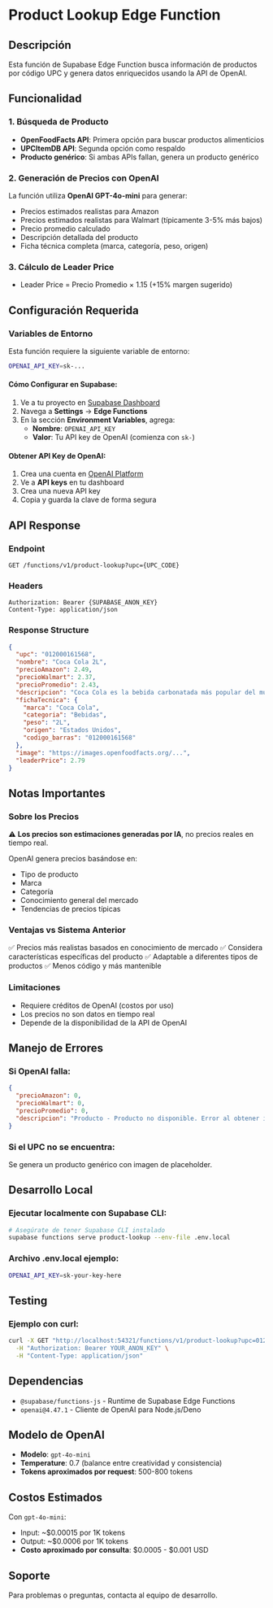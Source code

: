 # Product Lookup Edge Function

## Descripción
Esta función de Supabase Edge Function busca información de productos por código UPC y genera datos enriquecidos usando la API de OpenAI.

## Funcionalidad

### 1. Búsqueda de Producto
- **OpenFoodFacts API**: Primera opción para buscar productos alimenticios
- **UPCItemDB API**: Segunda opción como respaldo
- **Producto genérico**: Si ambas APIs fallan, genera un producto genérico

### 2. Generación de Precios con OpenAI
La función utiliza **OpenAI GPT-4o-mini** para generar:
- Precios estimados realistas para Amazon
- Precios estimados realistas para Walmart (típicamente 3-5% más bajos)
- Precio promedio calculado
- Descripción detallada del producto
- Ficha técnica completa (marca, categoría, peso, origen)

### 3. Cálculo de Leader Price
- Leader Price = Precio Promedio × 1.15 (+15% margen sugerido)

## Configuración Requerida

### Variables de Entorno
Esta función requiere la siguiente variable de entorno:

```bash
OPENAI_API_KEY=sk-...
```

#### Cómo Configurar en Supabase:
1. Ve a tu proyecto en [Supabase Dashboard](https://app.supabase.com)
2. Navega a **Settings** → **Edge Functions**
3. En la sección **Environment Variables**, agrega:
   - **Nombre**: `OPENAI_API_KEY`
   - **Valor**: Tu API key de OpenAI (comienza con `sk-`)

#### Obtener API Key de OpenAI:
1. Crea una cuenta en [OpenAI Platform](https://platform.openai.com)
2. Ve a **API keys** en tu dashboard
3. Crea una nueva API key
4. Copia y guarda la clave de forma segura

## API Response

### Endpoint
```
GET /functions/v1/product-lookup?upc={UPC_CODE}
```

### Headers
```
Authorization: Bearer {SUPABASE_ANON_KEY}
Content-Type: application/json
```

### Response Structure
```json
{
  "upc": "012000161568",
  "nombre": "Coca Cola 2L",
  "precioAmazon": 2.49,
  "precioWalmart": 2.37,
  "precioPromedio": 2.43,
  "descripcion": "Coca Cola es la bebida carbonatada más popular del mundo...",
  "fichaTecnica": {
    "marca": "Coca Cola",
    "categoria": "Bebidas",
    "peso": "2L",
    "origen": "Estados Unidos",
    "codigo_barras": "012000161568"
  },
  "image": "https://images.openfoodfacts.org/...",
  "leaderPrice": 2.79
}
```

## Notas Importantes

### Sobre los Precios
⚠️ **Los precios son estimaciones generadas por IA**, no precios reales en tiempo real.

OpenAI genera precios basándose en:
- Tipo de producto
- Marca
- Categoría
- Conocimiento general del mercado
- Tendencias de precios típicas

### Ventajas vs Sistema Anterior
✅ Precios más realistas basados en conocimiento de mercado
✅ Considera características específicas del producto
✅ Adaptable a diferentes tipos de productos
✅ Menos código y más mantenible

### Limitaciones
- Requiere créditos de OpenAI (costos por uso)
- Los precios no son datos en tiempo real
- Depende de la disponibilidad de la API de OpenAI

## Manejo de Errores

### Si OpenAI falla:
```json
{
  "precioAmazon": 0,
  "precioWalmart": 0,
  "precioPromedio": 0,
  "descripcion": "Producto - Producto no disponible. Error al obtener información de precios."
}
```

### Si el UPC no se encuentra:
Se genera un producto genérico con imagen de placeholder.

## Desarrollo Local

### Ejecutar localmente con Supabase CLI:
```bash
# Asegúrate de tener Supabase CLI instalado
supabase functions serve product-lookup --env-file .env.local
```

### Archivo .env.local ejemplo:
```bash
OPENAI_API_KEY=sk-your-key-here
```

## Testing

### Ejemplo con curl:
```bash
curl -X GET "http://localhost:54321/functions/v1/product-lookup?upc=012000161568" \
  -H "Authorization: Bearer YOUR_ANON_KEY" \
  -H "Content-Type: application/json"
```

## Dependencias
- `@supabase/functions-js` - Runtime de Supabase Edge Functions
- `openai@4.47.1` - Cliente de OpenAI para Node.js/Deno

## Modelo de OpenAI
- **Modelo**: `gpt-4o-mini`
- **Temperature**: 0.7 (balance entre creatividad y consistencia)
- **Tokens aproximados por request**: 500-800 tokens

## Costos Estimados
Con `gpt-4o-mini`:
- Input: ~$0.00015 por 1K tokens
- Output: ~$0.0006 por 1K tokens
- **Costo aproximado por consulta**: $0.0005 - $0.001 USD

## Soporte
Para problemas o preguntas, contacta al equipo de desarrollo.
